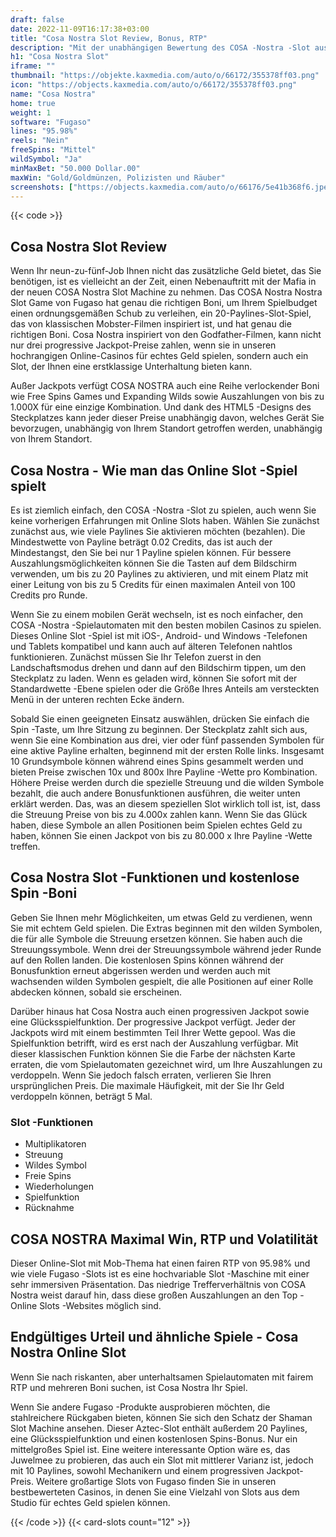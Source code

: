 ```yaml
---
draft: false
date: 2022-11-09T16:17:38+03:00
title: "Cosa Nostra Slot Review, Bonus, RTP"
description: "Mit der unabhängigen Bewertung des COSA -Nostra -Slot aus Fugaso können Sie kostenlos oder echtes Geld spielen und hier einen Bonus erhalten!"
h1: "Cosa Nostra Slot"
iframe: ""
thumbnail: "https://objekte.kaxmedia.com/auto/o/66172/355378ff03.png"
icon: "https://objects.kaxmedia.com/auto/o/66172/355378ff03.png"
name: "Cosa Nostra"
home: true
weight: 1
software: "Fugaso"
lines: "95.98%"
reels: "Nein"
freeSpins: "Mittel"
wildSymbol: "Ja"
minMaxBet: "50.000 Dollar.00"
maxWin: "Gold/Goldmünzen, Polizisten und Räuber"
screenshots: ["https://objects.kaxmedia.com/auto/o/66176/5e41b368f6.jpeg"]
---
```


{{< code >}}<h2>Cosa Nostra Slot Review</h2><p>Wenn Ihr neun-zu-fünf-Job Ihnen nicht das zusätzliche Geld bietet, das Sie benötigen, ist es vielleicht an der Zeit, einen Nebenauftritt mit der Mafia in der neuen COSA Nostra Slot Machine zu nehmen. Das COSA Nostra Nostra Slot Game von Fugaso hat genau die richtigen Boni, um Ihrem Spielbudget einen ordnungsgemäßen Schub zu verleihen, ein 20-Paylines-Slot-Spiel, das von klassischen Mobster-Filmen inspiriert ist, und hat genau die richtigen Boni. Cosa Nostra inspiriert von den Godfather-Filmen, kann nicht nur drei progressive Jackpot-Preise zahlen, wenn sie in unseren hochrangigen Online-Casinos für echtes Geld spielen, sondern auch ein Slot, der Ihnen eine erstklassige Unterhaltung bieten kann.</p><p>Außer Jackpots verfügt COSA NOSTRA auch eine Reihe verlockender Boni wie Free Spins Games und Expanding Wilds sowie Auszahlungen von bis zu 1.000X für eine einzige Kombination. Und dank des HTML5 -Designs des Steckplatzes kann jeder dieser Preise unabhängig davon, welches Gerät Sie bevorzugen, unabhängig von Ihrem Standort getroffen werden, unabhängig von Ihrem Standort.</p><h2>Cosa Nostra - Wie man das Online Slot -Spiel spielt</h2><p>Es ist ziemlich einfach, den COSA -Nostra -Slot zu spielen, auch wenn Sie keine vorherigen Erfahrungen mit Online Slots haben. Wählen Sie zunächst zunächst aus, wie viele Paylines Sie aktivieren möchten (bezahlen). Die Mindestwette von Payline beträgt 0.02 Credits, das ist auch der Mindestangst, den Sie bei nur 1 Payline spielen können. Für bessere Auszahlungsmöglichkeiten können Sie die Tasten auf dem Bildschirm verwenden, um bis zu 20 Paylines zu aktivieren, und mit einem Platz mit einer Leitung von bis zu 5 Credits für einen maximalen Anteil von 100 Credits pro Runde.</p><p>Wenn Sie zu einem mobilen Gerät wechseln, ist es noch einfacher, den COSA -Nostra -Spielautomaten mit den besten mobilen Casinos zu spielen. Dieses Online Slot -Spiel ist mit iOS-, Android- und Windows -Telefonen und Tablets kompatibel und kann auch auf älteren Telefonen nahtlos funktionieren. Zunächst müssen Sie Ihr Telefon zuerst in den Landschaftsmodus drehen und dann auf den Bildschirm tippen, um den Steckplatz zu laden. Wenn es geladen wird, können Sie sofort mit der Standardwette -Ebene spielen oder die Größe Ihres Anteils am versteckten Menü in der unteren rechten Ecke ändern.</p><p>Sobald Sie einen geeigneten Einsatz auswählen, drücken Sie einfach die Spin -Taste, um Ihre Sitzung zu beginnen. Der Steckplatz zahlt sich aus, wenn Sie eine Kombination aus drei, vier oder fünf passenden Symbolen für eine aktive Payline erhalten, beginnend mit der ersten Rolle links. Insgesamt 10 Grundsymbole können während eines Spins gesammelt werden und bieten Preise zwischen 10x und 800x Ihre Payline -Wette pro Kombination. Höhere Preise werden durch die spezielle Streuung und die wilden Symbole bezahlt, die auch andere Bonusfunktionen ausführen, die weiter unten erklärt werden. Das, was an diesem speziellen Slot wirklich toll ist, ist, dass die Streuung Preise von bis zu 4.000x zahlen kann. Wenn Sie das Glück haben, diese Symbole an allen Positionen beim Spielen echtes Geld zu haben, können Sie einen Jackpot von bis zu 80.000 x Ihre Payline -Wette treffen.</p><h2>Cosa Nostra Slot -Funktionen und kostenlose Spin -Boni</h2><p>Geben Sie Ihnen mehr Möglichkeiten, um etwas Geld zu verdienen, wenn Sie mit echtem Geld spielen.  Die Extras beginnen mit den wilden Symbolen, die für alle Symbole die Streuung ersetzen können. Sie haben auch die Streuungssymbole. Wenn drei der Streuungssymbole während jeder Runde auf den Rollen landen. Die kostenlosen Spins können während der Bonusfunktion erneut abgerissen werden und werden auch mit wachsenden wilden Symbolen gespielt, die alle Positionen auf einer Rolle abdecken können, sobald sie erscheinen.</p><p>Darüber hinaus hat Cosa Nostra auch einen progressiven Jackpot sowie eine Glücksspielfunktion. Der progressive Jackpot verfügt. Jeder der Jackpots wird mit einem bestimmten Teil Ihrer Wette gepool. Was die Spielfunktion betrifft, wird es erst nach der Auszahlung verfügbar. Mit dieser klassischen Funktion können Sie die Farbe der nächsten Karte erraten, die vom Spielautomaten gezeichnet wird, um Ihre Auszahlungen zu verdoppeln. Wenn Sie jedoch falsch erraten, verlieren Sie Ihren ursprünglichen Preis. Die maximale Häufigkeit, mit der Sie Ihr Geld verdoppeln können, beträgt 5 Mal.</p><h3>
Slot -Funktionen</h3><ul>
<li></span>
Multiplikatoren</li>
<li></span>
Streuung</li>
<li></span>
Wildes Symbol</li>
<li></span>
Freie Spins</li>
<li></span>
Wiederholungen</li>
<li></span>
Spielfunktion</li>
<li></span>
Rücknahme</li></ul><h2>COSA NOSTRA Maximal Win, RTP und Volatilität</h2><p>Dieser Online-Slot mit Mob-Thema hat einen fairen RTP von 95.98% und wie viele Fugaso -Slots ist es eine hochvariable Slot -Maschine mit einer sehr immersiven Präsentation. Das niedrige Trefferverhältnis von COSA Nostra weist darauf hin, dass diese großen Auszahlungen an den Top -Online Slots -Websites möglich sind.</p><h2>Endgültiges Urteil und ähnliche Spiele - Cosa Nostra Online Slot</h2><p>Wenn Sie nach riskanten, aber unterhaltsamen Spielautomaten mit fairem RTP und mehreren Boni suchen, ist Cosa Nostra Ihr Spiel.</p><p>Wenn Sie andere Fugaso -Produkte ausprobieren möchten, die stahlreichere Rückgaben bieten, können Sie sich den Schatz der Shaman Slot Machine ansehen. Dieser Aztec-Slot enthält außerdem 20 Paylines, eine Glücksspielfunktion und einen kostenlosen Spins-Bonus. Nur ein mittelgroßes Spiel ist. Eine weitere interessante Option wäre es, das Juwelmee zu probieren, das auch ein Slot mit mittlerer Varianz ist, jedoch mit 10 Paylines, sowohl Mechanikern und einem progressiven Jackpot-Preis. Weitere großartige Slots von Fugaso finden Sie in unseren bestbewerteten Casinos, in denen Sie eine Vielzahl von Slots aus dem Studio für echtes Geld spielen können.</p>{{< /code >}}
 {{< card-slots count="12" >}}